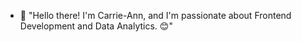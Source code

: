 - 👋 "Hello there! I'm Carrie-Ann, and I'm passionate about Frontend Development and Data Analytics. 😊"

